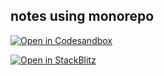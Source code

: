 ## notes using monorepo

[![Open in Codesandbox](https://codesandbox.io/static/img/play-codesandbox.svg)](https://codesandbox.io/p/github/ajn404/mono_notes/main)

[![Open in StackBlitz](https://developer.stackblitz.com/img/open_in_stackblitz.svg)](https://stackblitz.com/github/ajn404/mono_notes?file=readme.md)
